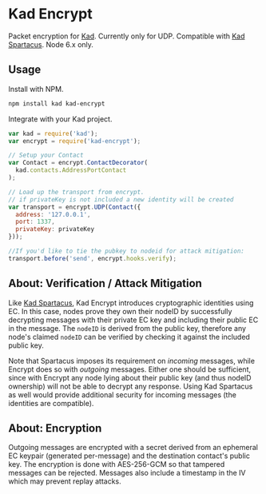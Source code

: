 Kad Encrypt
=============

Packet encryption for
[Kad](https://github.com/kadtools/kad). Currently only for UDP. Compatible with
[Kad Spartacus](https://github.com/kadtools/kad-spartacus). Node 6.x only.

Usage
-----

Install with NPM.

```bash
npm install kad kad-encrypt
```

Integrate with your Kad project.

```js
var kad = require('kad');
var encrypt = require('kad-encrypt');

// Setup your Contact
var Contact = encrypt.ContactDecorator(
  kad.contacts.AddressPortContact
);

// Load up the transport from encrypt.
// if privateKey is not included a new identity will be created
var transport = encrypt.UDP(Contact({
  address: '127.0.0.1',
  port: 1337,
  privateKey: privateKey
}));

//If you'd like to tie the pubkey to nodeid for attack mitigation:
transport.before('send', encrypt.hooks.verify);
```

About: Verification / Attack Mitigation
--------------

Like [Kad Spartacus](https://github.com/kadtools/kad-spartacus), Kad Encrypt
introduces cryptographic identities using EC. In this case, nodes prove they own
their nodeID by successfully decrypting messages with their private EC key and
including their public EC in the message. The `nodeID` is derived from the
public key, therefore any node's claimed `nodeID` can be verified by checking it
against the included public key.

Note that Spartacus imposes its requirement on *incoming* messages,
while Encrypt does so with *outgoing* messages. Either one should be sufficient,
since with Encrypt any node lying about their public key (and thus nodeID
ownership) will not be able to decrypt any response. Using Kad Spartacus
as well would provide additional security for incoming messages (the identities
are compatible).

About: Encryption
--------------
Outgoing messages are encrypted with a secret derived from an ephemeral EC
keypair (generated per-message) and the destination contact's public key. The
encryption is done with AES-256-GCM so that tampered messages can be rejected.
Messages also include a timestamp in the IV which may prevent replay attacks.
